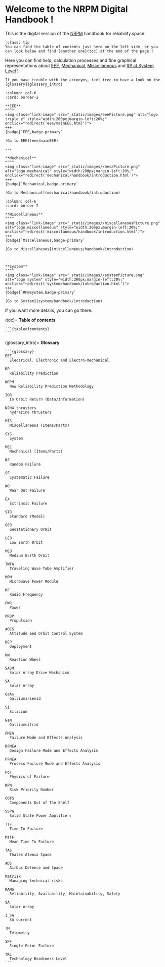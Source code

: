 # Welcome to the NRPM Digital Handbook !


This is the digital version of the [NRPM](glossary_intro) handbook for reliability.space.

```{admonition} TIPS
:class: tip
You can find the table of contents just here on the left side, or you can look below and find [another one](toc) at the end of the page ! 
```

Here you can find help, calculation processes and fine graphical representations about [EEE](eee/mainEEE), [Mechanical](mechanical/handbook/introduction), [Miscellaneous](miscellaneous/handbook/introduction) and [RP at System Level](system/handbook/introduction) !

```{note}
If you have trouble with the acronyms, feel free to have a look on the [glossary](glossary_intro)
```

````{panels}
:column: col-6
:card: border-2

**EEE**
^^^^
<img class="link-image" src="_static/images/eeePicture.png" alt="logo triple e" style="width:200px;margin-left:20%;" onclick="redirect('eee/mainEEE.html')">
+++
{badge}`EEE,badge-primary`

[Go to EEE](eee/mainEEE)

---

**Mechanical**
^^^^
<img class="link-image" src="_static/images//mecaPicture.png" alt="logo mechanical" style="width:200px;margin-left:20%;" onclick="redirect('mechanical/handbook/introduction.html')">
+++
{badge}`Mechanical,badge-primary`

[Go to Mechanical](mechanical/handbook/introduction)
````


````{panels}
:column: col-6
:card: border-2

**Miscellaneous**
^^^^
<img class="link-image" src="_static/images//miscellaneousPicture.png" alt="logo miscellaneous" style="width:200px;margin-left:20%;" onclick="redirect('miscellaneous/handbook/introduction.html')">
+++
{badge}`Miscellaneous,badge-primary`

[Go to Miscellaneous](miscellaneous/handbook/introduction)

---

**System**
^^^^
<img class="link-image" src="_static/images//systemPicture.png" alt="logo system" style="width:200px;margin-left:20%;" onclick="redirect('system/handbook/introduction.html')">
+++
{badge}`RP@System,badge-primary`

[Go to System](system/handbook/introduction)
````

If you want more details, you can go there.

(toc)=
**Table of contents**

````{dropdown} Click to show the table of contents
```{tableofcontents}
```
````

(glossary_intro)=
**Glossary**

````{dropdown} Click to show the glossary
```{glossary}
EEE
  Electrical, Electronic and Electro-mechanical

RP
  Reliability Prediction
  
NRPM
  New Reliability Prediction Methodology
  
IOR
  In Orbit Return (Data/Information)

N2H4 thrusters
  hydrazine thrusters
 
MIS
  Miscellaneous (Items/Parts)

SYS
  System
  
MEC
  Mechanical (Items/Parts)

RF
  Random Failure

SF
  Systematic Failure

WO
  Wear Out Failure

EX
  Extrinsic Failure

STD
  Standard (Model)

GEO
  Geostationary Orbit
  
LEO
  Low Earth Orbit

MEO
  Medium Earth Orbit

TWTA
  Traveling Wave Tube Amplifier

MPM
  Microwave Power Module

RF
  Radio Frequency

PWR
  Power

PROP
  Propulsion

AOCS
  Attitude and Orbit Control System
  
DEP
  Deployment

RW
  Reaction Wheel
  
SADM
  Solar Array Drive Mechanism

SA
  Solar Array

GaAs
  Galliumarsenid
  
Si
  Silicium

GaN
  Galliumnitrid

FMEA
  Failure Mode and Effects Analysis
  
DFMEA
  Design Failure Mode and Effects Analysis

PFMEA
  Process Failure Mode and Effects Analysis

PoF
  Physics of Failure

RPN
  Risk Priority Number

COTS
  Components Out of The Shelf

SSPA
  Solid State Power Amplifiers

TTF
  Time To Failure

MTTF
  Mean Time To Failure

TAS
  Thales Alenia Space

ADS
  Airbus Defence and Space

Matrisk
  Managing technical risks

RAMS
  Reliability, Availability, Maintainability, Safety

SA
  Solar Array

I_SA
  SA current

TM
  Telemetry

SPF
  Single Point Failure

TRL
  Technology Readiness Level
```
````

